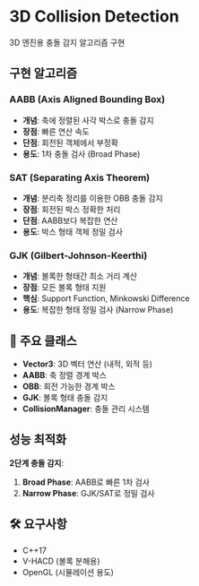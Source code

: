 # 3D Collision Detection

3D 엔진용 충돌 감지 알고리즘 구현

## 구현 알고리즘

### AABB (Axis Aligned Bounding Box)
- **개념**: 축에 정렬된 사각 박스로 충돌 감지
- **장점**: 빠른 연산 속도
- **단점**: 회전된 객체에서 부정확
- **용도**: 1차 충돌 검사 (Broad Phase)

### SAT (Separating Axis Theorem) 
- **개념**: 분리축 정리를 이용한 OBB 충돌 감지
- **장점**: 회전된 박스 정확한 처리
- **단점**: AABB보다 복잡한 연산
- **용도**: 박스 형태 객체 정밀 검사

### GJK (Gilbert-Johnson-Keerthi)
- **개념**: 볼록한 형태간 최소 거리 계산
- **장점**: 모든 볼록 형태 지원
- **핵심**: Support Function, Minkowski Difference
- **용도**: 복잡한 형태 정밀 검사 (Narrow Phase)

## 🔧 주요 클래스

- **Vector3**: 3D 벡터 연산 (내적, 외적 등)
- **AABB**: 축 정렬 경계 박스
- **OBB**: 회전 가능한 경계 박스  
- **GJK**: 볼록 형태 충돌 감지
- **CollisionManager**: 충돌 관리 시스템

## 성능 최적화

**2단계 충돌 감지**:
1. **Broad Phase**: AABB로 빠른 1차 검사
2. **Narrow Phase**: GJK/SAT로 정밀 검사

## 🛠️ 요구사항
- C++17
- V-HACD (볼록 분해용)
- OpenGL (시뮬레이션 용도)
